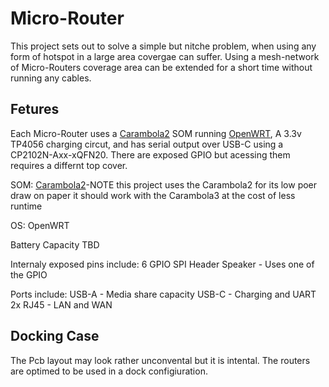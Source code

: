 # Micro-Router
This project sets out to solve a simple but nitche problem, when using any form of hotspot in a large area covergae can suffer. Using a mesh-network of Micro-Routers coverage area can be extended for a short time without running any cables.
## Fetures 
Each Micro-Router uses a [Carambola2](https://www.8devices.com/products/carambola-2) SOM running [OpenWRT](https://openwrt.org/), A 3.3v TP4056 charging circut, and has serial output over USB-C using a CP2102N-Axx-xQFN20. There are exposed GPIO but acessing them requires a differnt top cover. 

SOM:
  [Carambola2](https://www.8devices.com/products/carambola-2)-NOTE this project uses the Carambola2 for its low poer draw on paper it should work with the Carambola3 at the cost of less runtime

OS:
  OpenWRT

Battery Capacity 
  TBD
  
Internaly exposed pins include:
  6 GPIO
  SPI Header
  Speaker - Uses one of the GPIO

Ports include:
  USB-A - Media share capacity
  USB-C - Charging and UART
  2x RJ45 - LAN and WAN
  
## Docking Case
The Pcb layout may look rather unconvental but it is intental. The routers are optimed to be used in a dock configiuration. 
